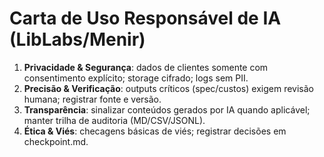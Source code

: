 # Carta de Uso Responsável de IA (LibLabs/Menir)

1. **Privacidade & Segurança**: dados de clientes somente com consentimento explícito; storage cifrado; logs sem PII.
2. **Precisão & Verificação**: outputs críticos (spec/custos) exigem revisão humana; registrar fonte e versão.
3. **Transparência**: sinalizar conteúdos gerados por IA quando aplicável; manter trilha de auditoria (MD/CSV/JSONL).
4. **Ética & Viés**: checagens básicas de viés; registrar decisões em checkpoint.md.
